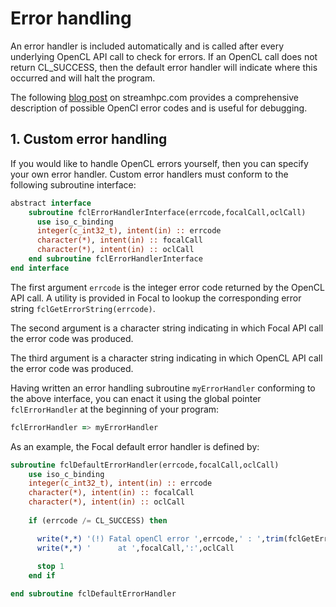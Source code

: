 # Error handling

An error handler is included automatically and is called after every underlying OpenCL API call to check for errors.
If an OpenCL call does not return CL_SUCCESS, then the default error handler will indicate where this occurred and will halt the program.

The following [blog post](https://streamhpc.com/blog/2013-04-28/opencl-error-codes/) on streamhpc.com provides a comprehensive description of possible OpenCl error codes and is useful for debugging.



## 1. Custom error handling

If you would like to handle OpenCL errors yourself, then you can specify your own error handler.
Custom error handlers must conform to the following subroutine interface:

```fortran
abstract interface
    subroutine fclErrorHandlerInterface(errcode,focalCall,oclCall)
      use iso_c_binding
      integer(c_int32_t), intent(in) :: errcode
      character(*), intent(in) :: focalCall
      character(*), intent(in) :: oclCall
    end subroutine fclErrorHandlerInterface
end interface
```

The first argument `errcode` is the integer error code returned by the OpenCL API call.
A utility is provided in Focal to lookup the corresponding error string `fclGetErrorString(errcode)`.

The second argument is a character string indicating in which Focal API call the error code was produced.

The third argument is a character string indicating in which OpenCL API call the error code was produced.

Having written an error handling subroutine `myErrorHandler` conforming to the above interface, you can enact it using the global pointer `fclErrorHandler` at the beginning of your program:

```fortran
fclErrorHandler => myErrorHandler
```

As an example, the Focal default error handler is defined by:

```fortran
subroutine fclDefaultErrorHandler(errcode,focalCall,oclCall)
    use iso_c_binding
    integer(c_int32_t), intent(in) :: errcode
    character(*), intent(in) :: focalCall
    character(*), intent(in) :: oclCall
	  
    if (errcode /= CL_SUCCESS) then

      write(*,*) '(!) Fatal openCl error ',errcode,' : ',trim(fclGetErrorString(errcode))
      write(*,*) '      at ',focalCall,':',oclCall
      
      stop 1
    end if

end subroutine fclDefaultErrorHandler
```

